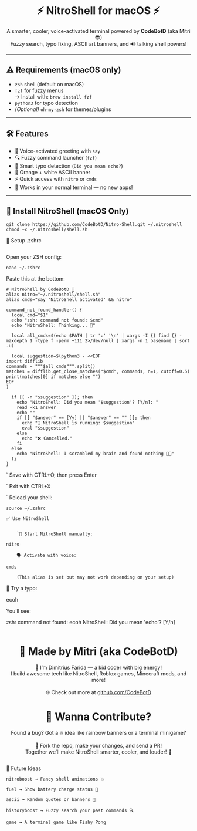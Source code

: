 <h1 align="center">⚡ NitroShell for macOS ⚡</h1>
<p align="center">
  A smarter, cooler, voice-activated terminal powered by <strong>CodeBotD</strong> (aka Mitri 😎)<br>
  Fuzzy search, typo fixing, ASCII art banners, and 🔊 talking shell powers!
</p>

---

## ⚠️ Requirements (macOS only)

- `zsh` shell (default on macOS)
- `fzf` for fuzzy menus  
  → Install with: `brew install fzf`
- `python3` for typo detection
- *(Optional)* `oh-my-zsh` for themes/plugins

---

## 🛠️ Features

- 🎤 Voice-activated greeting with `say`
- 🔍 Fuzzy command launcher (`fzf`)
- 🧠 Smart typo detection (`Did you mean echo?`)
- 🎨 Orange + white ASCII banner
- ⚡ Quick access with `nitro` or `cmds`
- 🧪 Works in your normal terminal — no new apps!

---

## 🚀 Install NitroShell (macOS Only)

```
git clone https://github.com/CodeBotD/Nitro-Shell.git ~/.nitroshell
chmod +x ~/.nitroshell/shell.sh

```
🔧 Setup .zshrc

```
```
Open your ZSH config:

```
nano ~/.zshrc
```
  Paste this at the bottom:
```
# NitroShell by CodeBotD 🚀
alias nitro="~/.nitroshell/shell.sh"
alias cmds="say 'NitroShell activated' && nitro"

command_not_found_handler() {
  local cmd="$1"
  echo "zsh: command not found: $cmd"
  echo "NitroShell: Thinking... 🤔"

  local all_cmds=$(echo $PATH | tr ':' '\n' | xargs -I {} find {} -maxdepth 1 -type f -perm +111 2>/dev/null | xargs -n 1 basename | sort -u)

  local suggestion=$(python3 - <<EOF
import difflib
commands = """$all_cmds""".split()
matches = difflib.get_close_matches("$cmd", commands, n=1, cutoff=0.5)
print(matches[0] if matches else "")
EOF
)

  if [[ -n "$suggestion" ]]; then
    echo "NitroShell: Did you mean '$suggestion'? [Y/n]: "
    read -k1 answer
    echo ""
    if [[ "$answer" == [Yy] || "$answer" == "" ]]; then
      echo "🧠 NitroShell is running: $suggestion"
      eval "$suggestion"
    else
      echo "❌ Cancelled."
    fi
  else
    echo "NitroShell: I scrambled my brain and found nothing 🧠💥"
  fi
}

```
`
    Save with CTRL+O, then press Enter

 `   Exit with CTRL+X

  `  Reload your shell:

```
source ~/.zshrc

✅ Use NitroShell


    `🧨 Start NitroShell manually:

nitro

    🗣️ Activate with voice:

cmds

    (This alias is set but may not work depending on your setup)

```
🧠 Try a typo:

ecoh

You’ll see:

zsh: command not found: ecoh
NitroShell: Did you mean 'echo'? [Y/n]


```
```
<h1 align="center">👑 Made by Mitri (aka CodeBotD)</h1> <p align="center"> 🧠 I’m Dimitrius Farida — a kid coder with big energy!<br> I build awesome tech like NitroShell, Roblox games, Minecraft mods, and more!<br><br> 🌐 Check out more at <a href="https://github.com/CodeBotD">github.com/CodeBotD</a> </p> <h1 align="center">🧠 Wanna Contribute?</h1> <p align="center"> Found a bug? Got a 🔥 idea like rainbow banners or a terminal minigame?<br><br> 🎯 Fork the repo, make your changes, and send a PR!<br> Together we’ll make NitroShell smarter, cooler, and louder! 🚀 </p>

```
```
🌟 Future Ideas

    nitroboost → Fancy shell animations 💥

    fuel → Show battery charge status 🔋

    ascii → Random quotes or banners 🎨

    historyboost → Fuzzy search your past commands 🔍

    game → A terminal game like Fishy Pong 
